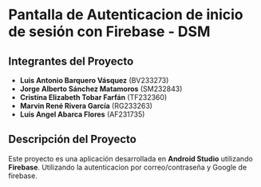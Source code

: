 # Pantalla de Autenticacion de inicio de sesión con Firebase - DSM

## Integrantes del Proyecto

- **Luis Antonio Barquero Vásquez** (BV233273)
- **Jorge Alberto Sánchez Matamoros** (SM232843)
- **Cristina Elizabeth Tobar Farfán** (TF232360)
- **Marvin René Rivera García** (RG233263)
- **Luis Angel Abarca Flores** (AF231735)

## Descripción del Proyecto

Este proyecto es una aplicación desarrollada en **Android Studio**  utilizando **Firebase**. Utilizando la autenticacion por correo/contraseña y Google de firebase.
